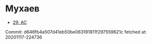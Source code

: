 # Мухаев
- [29: AC](29.md)

Commit: d646fb4a507d41eb50be063191811f297559621c
 fetched at: 20201117-224736
